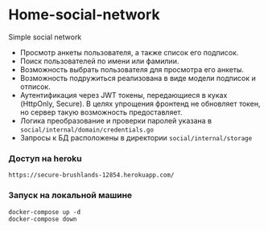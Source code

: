 # Home-social-network

Simple social network

* Просмотр анкеты пользователя, а также список его подписок.
* Поиск пользователей по имени или фамилии.
* Возможность выбрать пользователя для просмотра его анкеты.
* Возможность подружиться реализована в виде модели подписок и отписок.
* Аутентификация через JWT токены, передающиеся в куках (HttpOnly, Secure). В целях упрощения фронтенд не обновляет токен, но сервер такую возможность предоставляет.
* Логика преобразование и проверки паролей указана в `social/internal/domain/credentials.go`
* Запросы к БД расположены в директории `social/internal/storage`

### Доступ на heroku

```
https://secure-brushlands-12854.herokuapp.com/
```

### Запуск на локальной машине

```
docker-compose up -d
docker-compose down
```